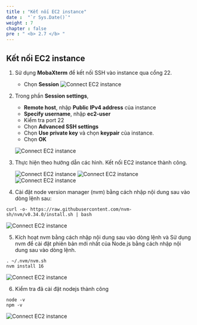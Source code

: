```yaml
---
title : "Kết nối EC2 instance"
date :  "`r Sys.Date()`" 
weight : 7
chapter : false
pre : " <b> 2.7 </b> "
---
```


## Kết nối EC2 instance

1. Sử dụng **MobaXterm** để kết nối SSH vào instance qua cổng 22.

   - Chọn **Session**
   ![Connect EC2 instance](/images/7/0001.png?featherlight=false&width=90pc)

2. Trong phần **Session settings**,

   - **Remote host**, nhập **Public IPv4 address** của instance
   - **Specify username**, nhập **ec2-user**
   - Kiểm tra port 22
   - Chọn **Advanced SSH settings**
   - Chọn **Use private key** và chọn **keypair** của instance.
   - Chọn **OK**
   
   ![Connect EC2 instance](/images/7/0002.png?featherlight=false&width=90pc)

3. Thực hiện theo hướng dẫn các hình. Kết nối EC2 instance thành công.

   ![Connect EC2 instance](/images/7/0003.png?featherlight=false&width=90pc)
   ![Connect EC2 instance](/images/7/0004.png?featherlight=false&width=90pc)
   ![Connect EC2 instance](/images/7/0005.png?featherlight=false&width=90pc)

4. Cài đặt node version manager (nvm) bằng cách nhập nội dung sau vào dòng lệnh sau:



```
curl -o- https://raw.githubusercontent.com/nvm-sh/nvm/v0.34.0/install.sh | bash
```

![Connect EC2 instance](/images/7/0006.png?featherlight=false&width=90pc)

5. Kích hoạt nvm bằng cách nhập nội dung sau vào dòng lệnh và Sử dụng nvm để cài đặt phiên bản mới nhất của Node.js bằng cách nhập nội dung sau vào dòng lệnh.

```
. ~/.nvm/nvm.sh
nvm install 16
```

![Connect EC2 instance](/images/7/0007.png?featherlight=false&width=90pc)

6. Kiểm tra đã cài đặt nodejs thành công

```
node -v
npm -v
```

![Connect EC2 instance](/images/7/0008.png?featherlight=false&width=90pc)
